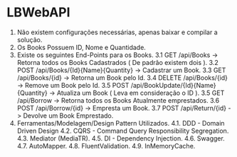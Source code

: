 # LBWebAPI

1. Não existem configurações necessárias, apenas baixar e compilar a solução.
2. Os Books Possuem ID, Nome e Quantidade.
3. Existe os seguintes End-Points para os Books.
  3.1 GET     /api/Books -> Retorna todos os Books Cadastrados ( De padrão existem dois ).
  3.2 POST    /api/Books/{Id}{Name}{Quantity} -> Cadastrar um Book.
  3.3 GET     /api/Books/{id} -> Retorna um Book pelo Id.
  3.4 DELETE  /api/Books/{id} -> Remove um Book pelo Id.
  3.5 POST    /api/BookUpdate/{Id}{Name}{Quantity} -> Atualiza um Book ( Leva em consideração o ID ).
  3.5 GET     /api/Borrow -> Retorna todos os Books Atualmente emprestados.
  3.6 POST    /api/Borrow/{id} -> Empresta um Book.
  3.7 POST    /api/Return/{id} -> Devolve um Book Emprestado.
4. Ferramentas/Modelagem/Design Pattern Utilizados.
  4.1. DDD - Domain Driven Design
  4.2. CQRS - Command Query Responsibility Segregation.
  4.3. Mediator (MediaTR). 
  4.5. DI - Dependency Injection.
  4.6. Swagger.
  4.7. AutoMapper.
  4.8. FluentValidation.
  4.9. InMemoryCache.
